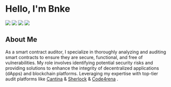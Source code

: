 # Hello, I'm Bnke
<a href="https://linkedin.com/in/0xbnke/"><img src="https://img.shields.io/badge/-LinkedIn-0072b1?&style=for-the-badge&logo=linkedin&logoColor=white" /></a>
<a href="https://t.me/bnke0x0"><img src="https://img.shields.io/badge/Telegram-2CA5E0?style=for-the-badge&logo=telegram&logoColor=white" /></a>
<a href="https://www.youtube.com/@0xBnke"><img src="https://img.shields.io/badge/YouTube-%23FF0000.svg?style=for-the-badge&logo=YouTube&logoColor=white" /></a>
<a href="https://x.com/0xBnke"><img src="https://img.shields.io/badge/X-%23000000.svg?style=for-the-badge&logo=X&logoColor=white" /></a>


## About Me

As a smart contract auditor, I specialize in thoroughly analyzing and auditing smart contracts to ensure they are secure, functional, and free of vulnerabilities. My role involves identifying potential security risks and providing solutions to enhance the integrity of decentralized applications (dApps) and blockchain platforms. Leveraging my expertise with top-tier audit platforms like <a href="https://cantina.xyz/u/0xBnke">Cantina</a> & <a href="https://audits.sherlock.xyz/watson/Bnke0x0">Sherlock</a> & <a href="https://code4rena.com/@Bnke0x0">Code4rena</a> .
